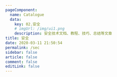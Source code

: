 ```yaml
---
pageComponent:
  name: Catalogue
  data:
    key: 02.安全
    # imgUrl: /img/ui1.png
    description: 安全技术文档、教程、技巧、总结等文章
title: 安全
date: 2020-03-11 21:50:54
permalink: /sec
sidebar: false
article: false
comment: false
editLink: false
---
```


